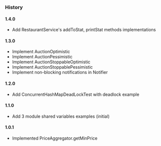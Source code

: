 ### History

#### 1.4.0
- Add RestaurantService's addToStat, printStat methods implementations

#### 1.3.0
- Implement AuctionOptimistic 
- Implement AuctionPessimistic
- Implement AuctionStoppableOptimistic 
- Implement AuctionStoppablePessimistic
- Implement non-blocking notifications in Notifier

#### 1.2.0
- Add ConcurrentHashMapDeadLockTest with deadlock example

#### 1.1.0
- Add 3 module shared variables examples (initial)

#### 1.0.1
- Implemented PriceAggregator.getMinPrice 